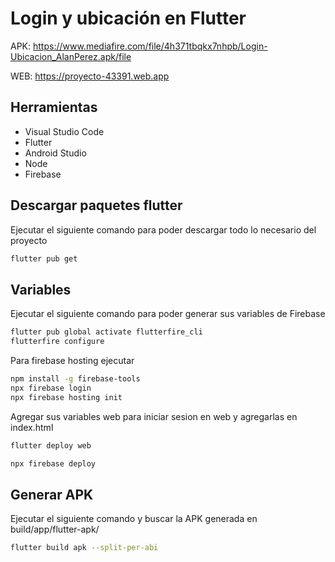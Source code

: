 # Login y ubicación en Flutter
APK: https://www.mediafire.com/file/4h371tbqkx7nhpb/Login-Ubicacion_AlanPerez.apk/file


WEB: https://proyecto-43391.web.app

## Herramientas

- Visual Studio Code
- Flutter
- Android Studio
- Node
- Firebase

## Descargar paquetes flutter

Ejecutar el siguiente comando para poder descargar todo lo necesario del proyecto

```bash
flutter pub get  
```

## Variables

Ejecutar el siguiente comando para poder generar sus variables de Firebase

```bash
flutter pub global activate flutterfire_cli
flutterfire configure    
```

Para firebase hosting ejecutar

```bash
npm install -g firebase-tools
npx firebase login
npx firebase hosting init
```

Agregar sus variables web para iniciar sesion en web y agregarlas en index.html

```bash
flutter deploy web

npx firebase deploy
```

## Generar APK
Ejecutar el siguiente comando y buscar la APK generada en build/app/flutter-apk/
```bash
flutter build apk --split-per-abi
```



